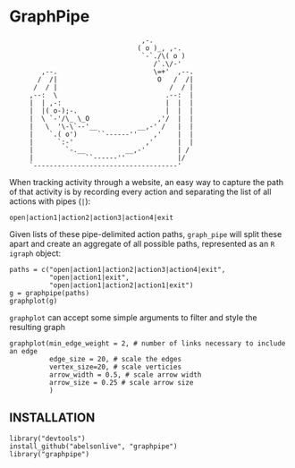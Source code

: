 # GraphPipe
```
                                 ,-.
                                ( o )_, ,-.
                                 `-`./\( o )
                                    /`.\/-'
        ,--.                        \=+'  ,--.
       /  /|                         O   /  /|
      /  / |                            /  / |
     ,--:  \                           .--:  |
     |  | ,-:                          |  |  |
     |  |( o-);-.                      |  |  |
     |  \ `-'/\_ \_O                 ,'/  |  |
     |   \  '\-\`--'__          __,-' /   |  |
     |    `.( o')     ``------''    ,'    |  |
     |      `:-'                  ,'      |  |
     |        `-.__          __,-'        | /
     |             ``------''             |/
     `------------------------------------'

```

When tracking activity through a website, an easy way to capture the path of that activity is by recording every action and separating the list of all actions with pipes (`|`):
```
open|action1|action2|action3|action4|exit
```
Given lists of these pipe-delimited action paths, `graph_pipe` will split these apart and create an aggregate of all possible paths, represented as an `R` `igraph` object:
```
paths = c("open|action1|action2|action3|action4|exit",
          "open|action1|exit",
          "open|action1|action2|action1|exit")
g = graphpipe(paths)
graphplot(g)

```
`graphplot` can accept some simple arguments to filter and style the resulting graph

```
graphplot(min_edge_weight = 2, # number of links necessary to include an edge
          edge_size = 20, # scale the edges
          vertex_size=20, # scale verticies
          arrow_width = 0.5, # scale arrow width
          arrow_size = 0.25 # scale arrow size
          )
```
## INSTALLATION
```
library("devtools")
install_github("abelsonlive", "graphpipe")
library("graphpipe")
```
